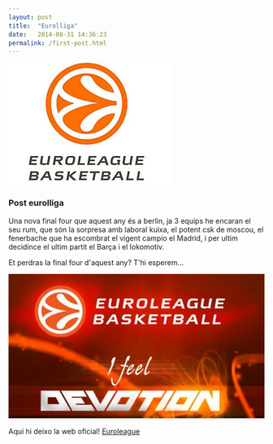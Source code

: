 ```yaml
---
layout: post
title:  "Eurolliga"
date:   2014-08-31 14:36:23
permalink: /first-post.html
---
```

<span class="image featured"><img src="/images/pic02.jpg" alt=""></span>

### Post eurolliga

Una nova final four que aquest any és a berlin, ja 3 equips he encaran el seu rum, que són la sorpresa amb laboral kuixa, el potent csk de moscou, el fenerbache que ha escombrat el vigent campio el Madrid, i per ultim decidince el ultim partit el Barça i el lokomotiv.

Et perdras la final four d'aquest any? T'hi esperem...

![equips](/images/euroleague.jpg)

Aqui hi deixo la web oficial!
[Euroleague](http://euroleague.net/)

